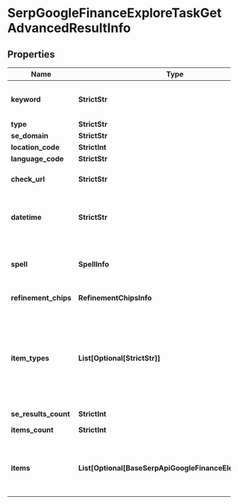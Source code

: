 # SerpGoogleFinanceExploreTaskGetAdvancedResultInfo


## Properties

| Name | Type | Description | Notes |
|------------ | ------------- | ------------- | -------------|
**keyword** | **StrictStr** | keyword received in a POST array<br>the keyword is returned with decoded %## (plus character ‘+’ will be decoded to a space character) |[optional]|
**type** | **StrictStr** | type of element |[optional]|
**se_domain** | **StrictStr** | search engine domain in a POST array |[optional]|
**location_code** | **StrictInt** | location code in a POST array |[optional]|
**language_code** | **StrictStr** | language code in a POST array |[optional]|
**check_url** | **StrictStr** | direct URL to search engine results<br>you can use it to make sure that we provided accurate results |[optional]|
**datetime** | **StrictStr** | date and time when the result was received<br>in the UTC format: “yyyy-mm-dd hh-mm-ss +00:00”<br>example:<br>2019-11-15 12:57:46 +00:00 |[optional]|
**spell** | **SpellInfo** | autocorrection of the search engine<br>if the search engine provided results for a keyword that was corrected, we will specify the keyword corrected by the search engine and the type of autocorrection |[optional]|
**refinement_chips** | **RefinementChipsInfo** | search refinement chips<br>in this case, the value will be null |[optional]|
**item_types** | **List[Optional[StrictStr]]** | types of search results in SERP<br>contains types of search results (items) found in SERP;<br>possible item types: google_finance_hero_groups, google_finance_interested, google_finance_news, google_finance_earnings_calendar, google_finance_most_followed, google_finance_market_trends, google_finance_people_also_search |[optional]|
**se_results_count** | **StrictInt** | total number of results in SERP |[optional]|
**items_count** | **StrictInt** | the number of results returned in the items array |[optional]|
**items** | **List[Optional[BaseSerpApiGoogleFinanceElementItem]]** | market indexes related to the market trends element<br>possible type of items: google_finance_asset_pair_element, google_finance_market_instrument_element, google_finance_market_index_element |[optional]|